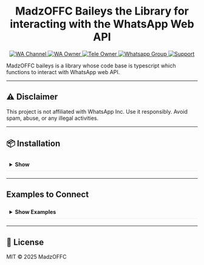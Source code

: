 # <div align='center'> MadzOFFC Baileys the Library for interacting with the WhatsApp Web API</div>

<div align='center'>
  <p>
    <a href="https://whatsapp.com/channel/0029Vb2RpI91CYoPEQn8xi3v">
      <img src="https://img.shields.io/badge/WhatsApp-Channel-brightgreen?style=for-the-badge&logo=whatsapp&logoColor=white" alt="WA Channel"/>
    </a>
    <a href="https://wa.me/6281313890427">
      <img src="https://img.shields.io/badge/Owner-WA-green?style=for-the-badge&logo=whatsapp&logoColor=white" alt="WA Owner"/>
    </a>
    <a href="https://t.me/@MadzzOffc">
      <img src="https://img.shields.io/badge/Owner-Telegram-cyan?style=for-the-badge&logo=telegram&logoColor=white" alt="Tele Owner"/>
    </a>
    <a href="https://chat.whatsapp.com/HXRaAWxxdIQ7ZTrc2o8xlA?mode=ems_copy_t">
      <img src="https://img.shields.io/badge/Discussion Forum-blue?style=for-the-badge&logo=whatsapp&logoColor=white" alt="Whatsapp Group"/>
    <a href="">
      <img src="https://img.shields.io/badge/Support-blue" alt="Support"/>
    </a>
  </p>
</div>

MadzOFFC baileys is a library whose code base is typescript which functions to interact with WhatsApp web API.

---

## ⚠️ Disclaimer
This project is not affiliated with WhatsApp Inc. Use it responsibly. Avoid spam, abuse, or any illegal activities.

---

## 📦 Installation
<details>
<summary style="font-weight: bold; cursor: pointer; padding: 8px; border-bottom: 1px solid #eee; margin-bottom: 5px;">Show</summary>
<div style="padding: 10px 15px; background: #f9f9f9; border: 1px solid #eee; border-top: none; border-radius: 0 0 5px 5px;">
if you install in terminal
```bash
npm install @madzoffc/baileysmod
# or
yarn add @madzoffc/baileysmod
```

if in package.json
```javascript
"dependencies": {
  "@whiskeysockets/baileys": "npm:@madzoffc/baileysmod@latest"
}
```

Then import the default function in your code:
```javascript
// if esm or Es Modules
import makeWASocket from "@madzoffc/baileysmod"
// if cjs or commonjs
const { makeWASocket } = require("@madzoffc/baileysmod");
```
</div>
</details>

---

## Examples to Connect
<details>
<summary style="font-weight: bold; cursor: pointer; padding: 8px; border-bottom: 1px solid #eee; margin-bottom: 5px;">Show Examples</summary>
<div style="padding: 10px 15px; background: #f9f9f9; border: 1px solid #eee; border-top: none; border-radius: 0 0 5px 5px;">
```ts
```
</div>
</details>

---

## 📄 License
MIT © 2025 MadzOFFC

